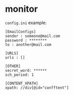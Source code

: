 monitor
=======

`config.ini` example:

    [EmailConfigs]
    sender : someone@mail.com
    password : ********
    to : another@mail.com
    
    [URLS]
    urls : []
    
    [OTHER]
    secret_word: ******
    sch_period: 1
    
    [CONTENT_XPATH]
    xpath: //div[@id="confftent"]
